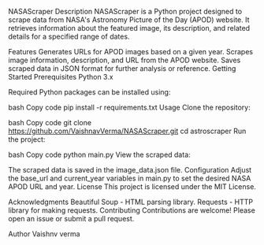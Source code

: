 NASAScraper
Description
NASAScraper is a Python project designed to scrape data from NASA's Astronomy Picture of the Day (APOD) website. It retrieves information about the featured image, its description, and related details for a specified range of dates.

Features
Generates URLs for APOD images based on a given year.
Scrapes image information, description, and URL from the APOD website.
Saves scraped data in JSON format for further analysis or reference.
Getting Started
Prerequisites
Python 3.x

Required Python packages can be installed using:

bash
Copy code
pip install -r requirements.txt
Usage
Clone the repository:

bash
Copy code
git clone https://github.com/VaishnavVerma/NASAScraper.git
cd astroscraper
Run the project:

bash
Copy code
python main.py
View the scraped data:

The scraped data is saved in the image_data.json file.
Configuration
Adjust the base_url and current_year variables in main.py to set the desired NASA APOD URL and year.
License
This project is licensed under the MIT License.

Acknowledgments
Beautiful Soup - HTML parsing library.
Requests - HTTP library for making requests.
Contributing
Contributions are welcome! Please open an issue or submit a pull request.

Author
Vaishnv verma
